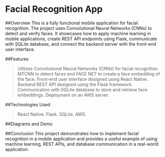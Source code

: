 # Facial Recognition App

##Overview
This is a fully functional mobile application for facial recognition. The project uses Convolutional Neural Networks (CNNs) to detect and verify faces. It showcases how to apply machine learning in mobile applications, create REST API endpoints using Flask, communicate with SQLite database, and connect the backend server with the front-end user interface.

##Features
> Utilizes Convolutional Neural Networks (CNNs) for facial recognition. MTCNN to detect faces and FACE NET to create a face embedding of the face.
> Front-end user interface designed using React Native.
> Backend REST API designed using the Flask framework.
> Communication with SQLite database to store and retrieve face embeddings.
> Deployment on an AWS server.

##Technologies Used
> React Native.
> Flask.
> SQLite.
> AWS.

##Diagrams and Demo

##Conclusion
This project demonstrates how to implement facial recognition in a mobile application and provides a useful example of using machine learning, REST APIs, and database communication in a real-world application.
